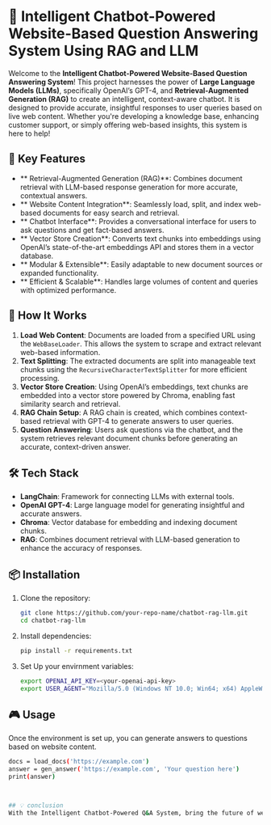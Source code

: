 # 🧠 Intelligent Chatbot-Powered Website-Based Question Answering System Using RAG and LLM

Welcome to the **Intelligent Chatbot-Powered Website-Based Question Answering System**! This project harnesses the power of **Large Language Models (LLMs)**, specifically OpenAI’s GPT-4, and **Retrieval-Augmented Generation (RAG)** to create an intelligent, context-aware chatbot. It is designed to provide accurate, insightful responses to user queries based on live web content. Whether you're developing a knowledge base, enhancing customer support, or simply offering web-based insights, this system is here to help!

## 🌟 Key Features

- ** Retrieval-Augmented Generation (RAG)**: Combines document retrieval with LLM-based response generation for more accurate, contextual answers.
- ** Website Content Integration**: Seamlessly load, split, and index web-based documents for easy search and retrieval.
- ** Chatbot Interface**: Provides a conversational interface for users to ask questions and get fact-based answers.
- ** Vector Store Creation**: Converts text chunks into embeddings using OpenAI’s state-of-the-art embeddings API and stores them in a vector database.
- ** Modular & Extensible**: Easily adaptable to new document sources or expanded functionality.
- ** Efficient & Scalable**: Handles large volumes of content and queries with optimized performance.

## 🚀 How It Works

1. **Load Web Content**: Documents are loaded from a specified URL using the `WebBaseLoader`. This allows the system to scrape and extract relevant web-based information.
2. **Text Splitting**: The extracted documents are split into manageable text chunks using the `RecursiveCharacterTextSplitter` for more efficient processing.
3. **Vector Store Creation**: Using OpenAI’s embeddings, text chunks are embedded into a vector store powered by Chroma, enabling fast similarity search and retrieval.
4. **RAG Chain Setup**: A RAG chain is created, which combines context-based retrieval with GPT-4 to generate answers to user queries.
5. **Question Answering**: Users ask questions via the chatbot, and the system retrieves relevant document chunks before generating an accurate, context-driven answer.

## 🛠️ Tech Stack

- **LangChain**: Framework for connecting LLMs with external tools.
- **OpenAI GPT-4**: Large language model for generating insightful and accurate answers.
- **Chroma**: Vector database for embedding and indexing document chunks.
- **RAG**: Combines document retrieval with LLM-based generation to enhance the accuracy of responses.

## 📦 Installation

1. Clone the repository:

   ```bash
   git clone https://github.com/your-repo-name/chatbot-rag-llm.git
   cd chatbot-rag-llm

2. Install dependencies:

   ```bash
   pip install -r requirements.txt

3. Set Up your envirnment variables:
   ```bash
   export OPENAI_API_KEY=<your-openai-api-key>
   export USER_AGENT="Mozilla/5.0 (Windows NT 10.0; Win64; x64) AppleWebKit/537.36 (KHTML, like Gecko) Chrome/58.0.3029.110 Safari/537.3"


## 🎮 Usage

Once the environment is set up, you can generate answers to questions based on website content.
   ```bash
   docs = load_docs('https://example.com')
   answer = gen_answer('https://example.com', 'Your question here')
   print(answer)



## 💡 conclusion
With the Intelligent Chatbot-Powered Q&A System, bring the future of web-based knowledge extraction and customer support to your platform!
